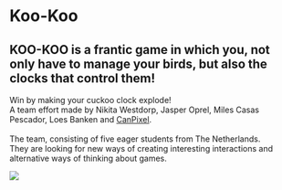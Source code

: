 # Koo-Koo
## KOO-KOO is a frantic game in which you, not only have to manage your birds, but also the clocks that control them!
Win by making your cuckoo clock explode! <br>
A team effort made by Nikita Westdorp, Jasper Oprel, Miles Casas Pescador, Loes Banken and <a href='https://github.com/CanPixel'>CanPixel</a>. <br><br>The team, consisting of five eager students from The Netherlands.
<br>They are looking for new ways of creating interesting interactions and alternative ways of thinking about games.<br>

<img src='https://raw.githubusercontent.com/oprel/cuckoo/master/Assets/2D%20Images/new/Playfield_example.png'>
